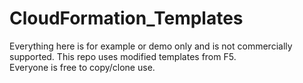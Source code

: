 # CloudFormation_Templates
Everything here is for example or demo only and is not commercially supported. 
This repo uses modified templates from F5.  
Everyone is free to copy/clone use. 
